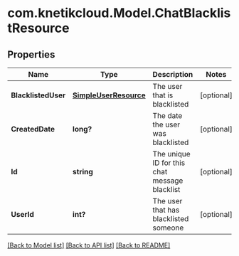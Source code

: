 # com.knetikcloud.Model.ChatBlacklistResource
## Properties

Name | Type | Description | Notes
------------ | ------------- | ------------- | -------------
**BlacklistedUser** | [**SimpleUserResource**](SimpleUserResource.md) | The user that is blacklisted | [optional] 
**CreatedDate** | **long?** | The date the user was blacklisted | [optional] 
**Id** | **string** | The unique ID for this chat message blacklist | [optional] 
**UserId** | **int?** | The user that has blacklisted someone | [optional] 

[[Back to Model list]](../README.md#documentation-for-models) [[Back to API list]](../README.md#documentation-for-api-endpoints) [[Back to README]](../README.md)

